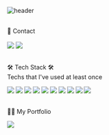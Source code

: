 ![header](https://capsule-render.vercel.app/api?type=waving&color=gradient&height=400&section=header&text=Jongkwon%20Lee&fontAlignY=40&desc=Welcome%20to%20my%20profile!&fontSize=90)<br><br>

👋 Contact <br><br>
<img src="https://img.shields.io/badge/jongkwon.lee.alex@gmail.com-EA4335?style=flat-square&logo=Gmail&logoColor=white"/>
<img src="https://img.shields.io/badge/JongkwonLee-0A66C2?style=flat-square&logo=LinkedIn&logoColor=white"/>
<br><br>

🛠️ Tech Stack 🛠 <br>
Techs that I've used at least once <br>
<div>
<img src="https://img.shields.io/badge/Python-3776AB?style=flat-square&logo=Python&logoColor=white"/>
<img src="https://img.shields.io/badge/Java-007396?style=flat-square&logo=Java&logoColor=white"/>
<img src="https://img.shields.io/badge/C++-00599C?style=flat-square&logo=C++&logoColor=white"/>
<img src="https://img.shields.io/badge/C-A8B9CC?style=flat-square&logo=C&logoColor=white"/>
<img src="https://img.shields.io/badge/HTML-E34F26?style=flat-square&logo=HTML5&logoColor=white"/>
<img src="https://img.shields.io/badge/CSS-1572B6?style=flat-square&logo=CSS3&logoColor=white"/>
<img src="https://img.shields.io/badge/JavaScript-F7DF1E?style=flat-square&logo=JavaScript&logoColor=white"/>
<img src="https://img.shields.io/badge/Django-092E20?style=flat-square&logo=Django&logoColor=white"/>
<img src="https://img.shields.io/badge/AWS-232F3E?style=flat-square&logo=Amazon AWS&logoColor=white"/>
<img src="https://img.shields.io/badge/SQLite-003B57?style=flat-square&logo=SQLite&logoColor=white"/>
</div> <br>

💁‍♂️ My Portfolio <br>

<div>
<a href = "https://glacier-cardinal-b6f.notion.site/698488c4aabc4e26864fd1dcf365f302">
<img src="https://img.shields.io/badge/My Portfolio-000000?style=flat-square&logo=Notion&logoColor=white&link=https://glacier-cardinal-b6f.notion.site/698488c4aabc4e26864fd1dcf365f302"/>
</a>
</div>
